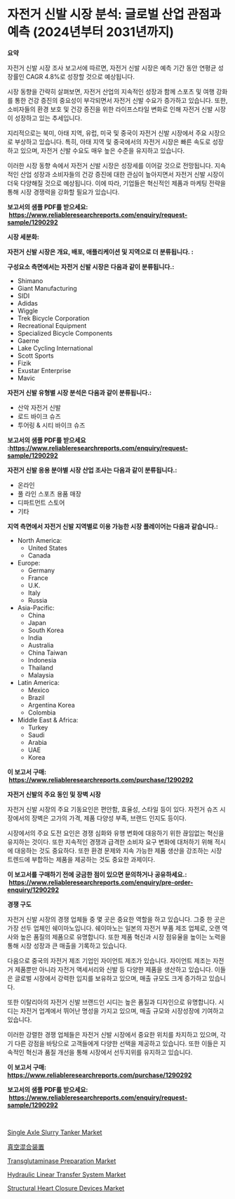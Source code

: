 <p><h1>자전거 신발 시장 분석: 글로벌 산업 관점과 예측 (2024년부터 2031년까지)</h1></p><p><strong>요약</strong></p>
<p><p>자전거 신발 시장 조사 보고서에 따르면, 자전거 신발 시장은 예측 기간 동안 연평균 성장률인 CAGR 4.8%로 성장할 것으로 예상됩니다.</p><p>시장 동향을 간략히 살펴보면, 자전거 산업의 지속적인 성장과 함께 스포츠 및 여행 강화를 통한 건강 증진의 중요성이 부각되면서 자전거 신발 수요가 증가하고 있습니다. 또한, 소비자들의 환경 보호 및 건강 증진을 위한 라이프스타일 변화로 인해 자전거 신발 시장이 성장하고 있는 추세입니다.</p><p>지리적으로는 북미, 아태 지역, 유럽, 미국 및 중국이 자전거 신발 시장에서 주요 시장으로 부상하고 있습니다. 특히, 아태 지역 및 중국에서의 자전거 시장은 빠른 속도로 성장하고 있으며, 자전거 신발 수요도 매우 높은 수준을 유지하고 있습니다.</p><p>이러한 시장 동향 속에서 자전거 신발 시장은 성장세를 이어갈 것으로 전망됩니다. 지속적인 산업 성장과 소비자들의 건강 증진에 대한 관심이 높아지면서 자전거 신발 시장이 더욱 다양해질 것으로 예상됩니다. 이에 따라, 기업들은 혁신적인 제품과 마케팅 전략을 통해 시장 경쟁력을 강화할 필요가 있습니다.</p></p>
<p><strong>보고서의 샘플 PDF를 받으세요: &nbsp;<a href="https://www.reliableresearchreports.com/enquiry/request-sample/1290292">https://www.reliableresearchreports.com/enquiry/request-sample/1290292</a></strong></p>
<p><strong>시장 세분화:</strong></p>
<p><strong> 자전거 신발 시장은 개요, 배포, 애플리케이션 및 지역으로 더 분류됩니다. :</strong></p>
<p><strong>구성요소 측면에서는 자전거 신발 시장은 다음과 같이 분류됩니다.:</strong></p>
<p><ul><li>Shimano</li><li>Giant Manufacturing</li><li>SIDI</li><li>Adidas</li><li>Wiggle</li><li>Trek Bicycle Corporation</li><li>Recreational Equipment</li><li>Specialized Bicycle Components</li><li>Gaerne</li><li>Lake Cycling International</li><li>Scott Sports</li><li>Fizik</li><li>Exustar Enterprise</li><li>Mavic</li></ul></p>
<p><strong> 자전거 신발 유형별 시장 분석은 다음과 같이 분류됩니다.:</strong></p>
<p><ul><li>산악 자전거 신발</li><li>로드 바이크 슈즈</li><li>투어링 & 시티 바이크 슈즈</li></ul></p>
<p><strong>보고서의 샘플 PDF를 받으세요 :<a href="https://www.reliableresearchreports.com/enquiry/request-sample/1290292">https://www.reliableresearchreports.com/enquiry/request-sample/1290292</a></strong></p>
<p><strong> 자전거 신발 응용 분야별 시장 산업 조사는 다음과 같이 분류됩니다.:</strong></p>
<p><ul><li>온라인</li><li>풀 라인 스포츠 용품 매장</li><li>디파트먼트 스토어</li><li>기타</li></ul></p>
<p><strong>지역 측면에서 자전거 신발 지역별로 이용 가능한 시장 플레이어는 다음과 같습니다.:</strong></p>
<p><ul>
    <li>
        North America:
        <ul>
            <li>United States</li>
            <li>Canada</li>
        </ul>
    </li>
    <li>
        Europe:
        <ul>
            <li>Germany</li>
            <li>France</li>
            <li>U.K.</li>
            <li>Italy</li>
            <li>Russia</li>
        </ul>
    </li>
    <li>
        Asia-Pacific:
        <ul>
            <li>China</li>
            <li>Japan</li>
            <li>South Korea</li>
            <li>India</li>
            <li>Australia</li>
            <li>China Taiwan</li>
            <li>Indonesia</li>
            <li>Thailand</li>
            <li>Malaysia</li>
        </ul>
    </li>
    <li>
        Latin America:
        <ul>
            <li>Mexico</li>
            <li>Brazil</li>
            <li>Argentina Korea</li>
            <li>Colombia</li>
        </ul>
    </li>
    <li>
        Middle East & Africa:
        <ul>
            <li>Turkey</li>
            <li>Saudi</li>
            <li>Arabia</li>
            <li>UAE</li>
            <li>Korea</li>
        </ul>
    </li>
    </ul></p>
<p><strong>이 보고서 구매: &nbsp;<a href="https://www.reliableresearchreports.com/purchase/1290292">https://www.reliableresearchreports.com/purchase/1290292</a></strong></p>
<p><strong>자전거 신발의 주요 동인 및 장벽 시장</strong></p>
<p><p>자전거 신발 시장의 주요 기동요인은 편안함, 효율성, 스타일 등이 있다. 자전거 슈즈 시장에서의 장벽은 고가의 가격, 제품 다양성 부족, 브랜드 인지도 등이다.</p><p>시장에서의 주요 도전 요인은 경쟁 심화와 유행 변화에 대응하기 위한 끊임없는 혁신을 유지하는 것이다. 또한 지속적인 경쟁과 급격한 소비자 요구 변화에 대처하기 위해 적시에 대응하는 것도 중요하다. 또한 환경 문제와 지속 가능한 제품 생산을 강조하는 시장 트렌드에 부합하는 제품을 제공하는 것도 중요한 과제이다.</p></p>
<p><strong>이 보고서를 구매하기 전에 궁금한 점이 있으면 문의하거나 공유하세요.: &nbsp;<a href="https://www.reliableresearchreports.com/enquiry/pre-order-enquiry/1290292">https://www.reliableresearchreports.com/enquiry/pre-order-enquiry/1290292</a></strong></p>
<p><strong>경쟁 구도</strong></p>
<p><p> 자전거 신발 시장의 경쟁 업체들 중 몇 곳은 중요한 역할을 하고 있습니다. 그중 한 곳은 가장 선두 업체인 쉐이마노입니다. 쉐이마노는 일본의 자전거 부품 제조 업체로, 오랜 역사와 높은 품질의 제품으로 유명합니다. 또한 제품 혁신과 시장 점유율을 높이는 노력을 통해 시장 성장과 큰 매출을 기록하고 있습니다.</p><p>다음으로 중국의 자전거 제조 기업인 자이언트 제조가 있습니다. 자이언트 제조는 자전거 제품뿐만 아니라 자전거 액세서리와 신발 등 다양한 제품을 생산하고 있습니다. 이들은 글로벌 시장에서 강력한 입지를 보유하고 있으며, 매출 규모도 크게 증가하고 있습니다.</p><p>또한 이탈리아의 자전거 신발 브랜드인 시디는 높은 품질과 디자인으로 유명합니다. 시디는 자전거 업계에서 뛰어난 명성을 가지고 있으며, 매출 규모와 시장성장에 기여하고 있습니다.</p><p>이러한 강렬한 경쟁 업체들은 자전거 신발 시장에서 중요한 위치를 차지하고 있으며, 각기 다른 강점을 바탕으로 고객들에게 다양한 선택을 제공하고 있습니다. 또한 이들은 지속적인 혁신과 품질 개선을 통해 시장에서 선두지위를 유지하고 있습니다.</p></p>
<p><strong>이 보고서 구매: &nbsp; <a href="https://www.reliableresearchreports.com/purchase/1290292">https://www.reliableresearchreports.com/purchase/1290292</a></strong></p>
<p><strong>보고서의 샘플 PDF를 받으세요: &nbsp;<a href="https://www.reliableresearchreports.com/enquiry/request-sample/1290292">https://www.reliableresearchreports.com/enquiry/request-sample/1290292</a></strong><strong></strong></p>
<p>&nbsp;</p>
<p><p><a href="https://issuu.com/reportprime-2/docs/single-axle-slurry-tanker-market-size-2030.pptx">Single Axle Slurry Tanker Market</a></p><p><a href="https://github.com/ycmtqqhvk3273/Market-Research-Report-List-1/blob/main/61741682430.md">真空混合装置</a></p><p><a href="https://view.publitas.com/reportprime-1/transglutaminase-preparation-market-a-comprehensive-report-of-its-market-share-growth-trends-2024-2031/">Transglutaminase Preparation Market</a></p><p><a href="https://issuu.com/reportprime-2/docs/hydraulic-linear-transfer-system-market-size-2030.">Hydraulic Linear Transfer System Market</a></p><p><a href="https://flame-sidecar-702.notion.site/Structural-Heart-Closure-Devices-Market-Size-Focuses-on-Market-Dynamics-In-Depth-Analysis-and-Futur-5fa8b21200584a298bb5ebbdac17b979">Structural Heart Closure Devices Market</a></p></p>